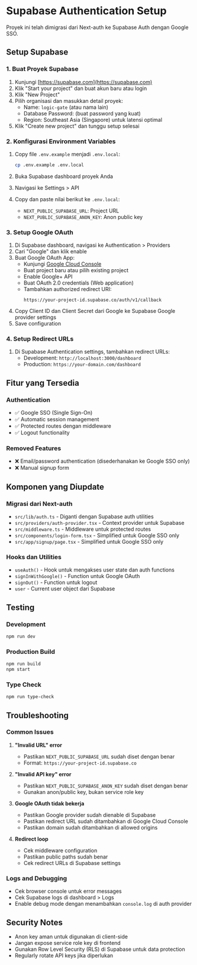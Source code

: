 # Supabase Authentication Setup

Proyek ini telah dimigrasi dari Next-auth ke Supabase Auth dengan Google SSO.

## Setup Supabase

### 1. Buat Proyek Supabase
1. Kunjungi [https://supabase.com](https://supabase.com)
2. Klik "Start your project" dan buat akun baru atau login
3. Klik "New Project"
4. Pilih organisasi dan masukkan detail proyek:
   - Name: `logic-gate` (atau nama lain)
   - Database Password: (buat password yang kuat)
   - Region: Southeast Asia (Singapore) untuk latensi optimal
5. Klik "Create new project" dan tunggu setup selesai

### 2. Konfigurasi Environment Variables
1. Copy file `.env.example` menjadi `.env.local`:
   ```bash
   cp .env.example .env.local
   ```

2. Buka Supabase dashboard proyek Anda
3. Navigasi ke Settings > API
4. Copy dan paste nilai berikut ke `.env.local`:
   - `NEXT_PUBLIC_SUPABASE_URL`: Project URL
   - `NEXT_PUBLIC_SUPABASE_ANON_KEY`: Anon public key

### 3. Setup Google OAuth
1. Di Supabase dashboard, navigasi ke Authentication > Providers
2. Cari "Google" dan klik enable
3. Buat Google OAuth App:
   - Kunjungi [Google Cloud Console](https://console.cloud.google.com/)
   - Buat project baru atau pilih existing project
   - Enable Google+ API
   - Buat OAuth 2.0 credentials (Web application)
   - Tambahkan authorized redirect URI:
     ```
     https://your-project-id.supabase.co/auth/v1/callback
     ```
4. Copy Client ID dan Client Secret dari Google ke Supabase Google provider settings
5. Save configuration

### 4. Setup Redirect URLs
1. Di Supabase Authentication settings, tambahkan redirect URLs:
   - Development: `http://localhost:3000/dashboard`
   - Production: `https://your-domain.com/dashboard`

## Fitur yang Tersedia

### Authentication
- ✅ Google SSO (Single Sign-On)
- ✅ Automatic session management
- ✅ Protected routes dengan middleware
- ✅ Logout functionality

### Removed Features
- ❌ Email/password authentication (disederhanakan ke Google SSO only)
- ❌ Manual signup form

## Komponen yang Diupdate

### Migrasi dari Next-auth
- `src/lib/auth.ts` - Diganti dengan Supabase auth utilities
- `src/providers/auth-provider.tsx` - Context provider untuk Supabase
- `src/middleware.ts` - Middleware untuk protected routes
- `src/components/login-form.tsx` - Simplified untuk Google SSO only
- `src/app/signup/page.tsx` - Simplified untuk Google SSO only

### Hooks dan Utilities
- `useAuth()` - Hook untuk mengakses user state dan auth functions
- `signInWithGoogle()` - Function untuk Google OAuth
- `signOut()` - Function untuk logout
- `user` - Current user object dari Supabase

## Testing

### Development
```bash
npm run dev
```

### Production Build
```bash
npm run build
npm start
```

### Type Check
```bash
npm run type-check
```

## Troubleshooting

### Common Issues

1. **"Invalid URL" error**
   - Pastikan `NEXT_PUBLIC_SUPABASE_URL` sudah diset dengan benar
   - Format: `https://your-project-id.supabase.co`

2. **"Invalid API key" error**
   - Pastikan `NEXT_PUBLIC_SUPABASE_ANON_KEY` sudah diset dengan benar
   - Gunakan anon/public key, bukan service role key

3. **Google OAuth tidak bekerja**
   - Pastikan Google provider sudah dienable di Supabase
   - Pastikan redirect URL sudah ditambahkan di Google Cloud Console
   - Pastikan domain sudah ditambahkan di allowed origins

4. **Redirect loop**
   - Cek middleware configuration
   - Pastikan public paths sudah benar
   - Cek redirect URLs di Supabase settings

### Logs and Debugging
- Cek browser console untuk error messages
- Cek Supabase logs di dashboard > Logs
- Enable debug mode dengan menambahkan `console.log` di auth provider

## Security Notes

- Anon key aman untuk digunakan di client-side
- Jangan expose service role key di frontend
- Gunakan Row Level Security (RLS) di Supabase untuk data protection
- Regularly rotate API keys jika diperlukan
